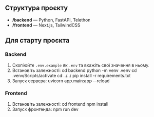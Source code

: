 ## Структура проєкту

- **/backend** — Python, FastAPI, Telethon
- **/frontend** — Next.js, TailwindCSS

## Для старту проєкта

### Backend

1. Скопіюйте `.env.example` як `.env` та вкажіть свої значення в ньому.
2. Встановіть залежності:
   cd backend
   python -m venv .venv
   cd .venv/Scripts/activate
   cd ../../
   pip install -r requirements.txt
3. Запуск сервера:
   uvicorn app.main:app --reload

### Frontend
1. Встановіть залежності:
   cd frontend
   npm install
2. Запуск фронтенда:
   npm run dev
